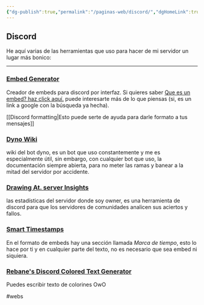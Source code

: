 ```yaml
---
{"dg-publish":true,"permalink":"/paginas-web/discord/","dgHomeLink":true,"dgPassFrontmatter":false}
---
```


## Discord

He aquí varias de las herramientas que uso para hacer de mi servidor un lugar más bonico:

___ 
### [Embed Generator](https://message.style/)
Creador de embeds para discord por interfaz. Si quieres saber [Que es un embed? haz click aquí.](https://www.google.com/search?q=que+es+un+embed+en+discord) puede interesarte más de lo que piensas (si, es un link a google con la búsqueda ya hecha).

[[Discord formatting|Esto puede serte de ayuda para darle formato a tus mensajes]]

### [Dyno Wiki](https://wiki.dyno.gg/en/modules/autoroles)

wiki del bot dyno, es un bot que uso constantemente y me es especialmente útil, sin embargo, con cualquier bot que uso, la documentación siempre abierta, para no meter las ramas y banear a la mitad del servidor por accidente.

### [Drawing At. server Insights](https://discord.com/developers/servers/822567125095940147/analytics/)
las estadísticas del servidor donde soy owner, es una herramienta de discord para que los servidores de comunidades analicen sus aciertos y fallos.

### [Smart Timestamps](https://hammertime.cyou/)
En el formato de embeds hay una sección llamada *Marca de tiempo*, esto lo hace por ti y en cualquier parte del texto, no es necesario que sea embed ni siquiera.
	
### [Rebane's Discord Colored Text Generator](https://rebane2001.com/discord-colored-text-generator/)
Puedes escribir texto de colorines OwO






#webs 




